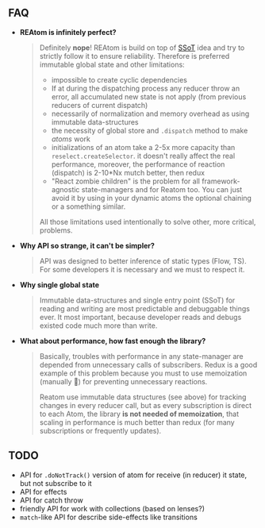 ## FAQ

- **REAtom is infinitely perfect?**
  > Definitely **nope**! REAtom is build on top of [SSoT](https://en.wikipedia.org/wiki/Single_source_of_truth) idea and try to strictly follow it to ensure reliability. Therefore is preferred immutable global state and other limitations:
  > - impossible to create cyclic dependencies
  > - If at during the dispatching process any reducer throw an error, all accumulated new state is not apply (from previous reducers of current dispatch)
  > - necessarily of normalization and memory overhead as using immutable data-structures
  > - the necessity of global store and `.dispatch` method to make _atoms_ work
  > - initializations of an atom take a 2-5x more capacity than `reselect.createSelector`. it doesn't really affect the real performance, moreover, the performance of reaction (dispatch) is 2-10*Nx mutch better, then redux
  > - "React zombie children" is the problem for all framework-agnostic state-managers and for Reatom too. You can just avoid it by using in your dynamic atoms the optional chaining or a something similar.
  >
  > All those limitations used intentionally to solve other, more critical, problems.
- **Why API so strange, it can't be simpler?**
  > API was designed to better inference of static types (Flow, TS). For some developers it is necessary and we must to respect it.
- **Why single global state**
  > Immutable data-structures and single entry point (SSoT) for reading and writing are most predictable and debuggable things ever. It most important, because developer reads and debugs existed code much more than write.
- **What about performance, how fast enough the library?**
  > Basically, troubles with performance in any state-manager are depended from unnecessary calls of subscribers. Redux is a good example of this problem because you must to use memoization (manually 🤦‍) for preventing unnecessary reactions.
  >
  > Reatom use immutable data structures (see above) for tracking changes in every reducer call, but as every subscription is direct to each Atom, the library **is not needed of memoization**, that scaling in performance is much better than redux (for many subscriptions or frequently updates).

<!--
- **Why packages is in the scope?**
  > `npm ERR! 403 Forbidden - PUT https://registry.npmjs.org/reatom - Package name too similar to existing packages; try renaming your package to '@artalar/reatom' and publishing with 'npm publish --access=public' instead` https://www.npmjs.com/package/awful-name-thanks-npm#wtf-is-wrong-with-the-package-name
-->

## TODO

- API for `.doNotTrack()` version of atom for receive (in reducer) it state, but not subscribe to it
- API for effects
- API for catch throw
- friendly API for work with collections (based on lenses?)
- `match`-like API for describe side-effects like transitions
